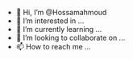 - 👋 Hi, I’m @Hossamahmoud
- 👀 I’m interested in ...
- 🌱 I’m currently learning ...
- 💞️ I’m looking to collaborate on ...
- 📫 How to reach me ...

<!---
Hossamahmoud/Hossamahmoud is a ✨ special ✨ repository because its `README.md` (this file) appears on your GitHub profile.
You can click the Preview link to take a look at your changes.
--->
